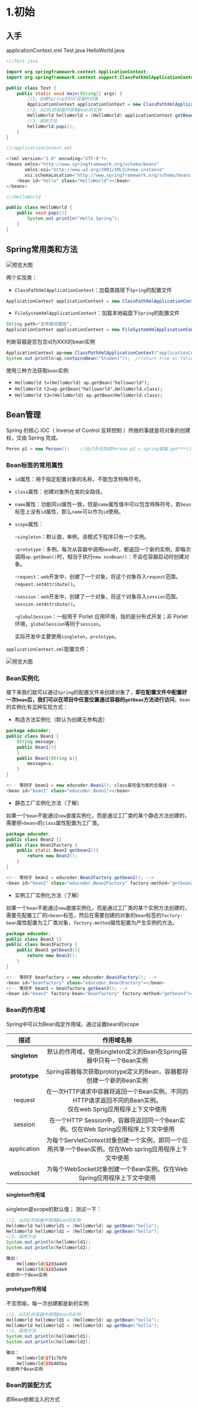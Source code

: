 # 1.初始

## 入手

applicationContext.xml
Test.java
HelloWorld.java

```java
///Test.java

import org.springframework.context.ApplicationContext;
import org.springframework.context.support.ClassPathXmlApplicationContext;

public class Test {
    public static void main(String[] args) {
        //1、创建Spring的IOC容器的对象
        ApplicationContext applicationContext = new ClassPathXmlApplicationContext("applicationContext.xml");
        //2、从IOC的容器中获取Bean的实例
        HelloWorld helloWorld = (HelloWorld) applicationContext.getBean("hello");
        //3、调用方法
        helloWorld.papi();
    }
}
```

```java
///applicationContext.xml

<?xml version="1.0" encoding="UTF-8"?>
<beans xmlns="http://www.springframework.org/schema/beans"
       xmlns:xsi="http://www.w3.org/2001/XMLSchema-instance"
       xsi:schemaLocation="http://www.springframework.org/schema/beans http://www.springframework.org/schema/beans/spring-beans.xsd">
    <bean id="hello" class="HelloWorld"></bean>
</beans>
```

```java
///HelloWorld

public class HelloWorld {
    public void papi(){
        System.out.println("Hello Spring");
    }
}
```

## Spring常用类和方法

![预览大图](Spring.assets/330628)

两个实现类：

- `ClassPathXmlApplicationContext`：加载类路径下`Spring`的配置文件

```java
ApplicationContext applicationContext = new ClassPathXmlApplicationContext("applicationContext.xml");
```

- `FileSystemXmlApplicationContext`：加载本地磁盘下`Spring`的配置文件

```java
String path="文件绝对路径";
ApplicationContext applicationContext = new FileSystemXmlApplicationContext(path);
```

判断容器是否包含id为XXX的bean实例

```java
ApplicationContext ap=new ClassPathXmlApplicationContext("applicationContext.xml");
System.out.println(ap.containsBean("Student"));  //return true or false
```

使用三种方法获取`bean`实例

- ​	`HelloWorld t=(HelloWorld) ap.getBean("helloworld");`
- ​    `HelloWorld t2=ap.getBean("helloworld",HelloWorld.class);`
- ​    `HelloWorld t3=(HelloWorld) ap.getBean(HelloWorld.class);`

## Bean管理

Spring 的核心 IOC（ Inverse of Control 反转控制 ）所做的事就是将对象的创建权，交由 Spring 完成。

```java
Peron p1 = new Person();    //自己手动完成Person p2 = spring容器.get***();    //由spring容器创建
```

### Bean标签的常用属性

- `id`属性：用于指定配置对象的名称，不能包含特殊符号。

- `class`属性：创建对象所在类的全路径。

- `name`属性：功能同`id`属性一致，但是`name`属性值中可以包含特殊符号，若`bean`标签上没有`id`属性，那么`name`可以作为`id`使用。

- `scope`属性：

    -`singleton`：默认值，单例，该模式下程序只有一个实例。

    -`prototype`：多例。每次从容器中调用`bean`时，都返回一个新的实例，即每次调用`ap.getBean()`时，相当于执行`new xxxBean()`：不会在容器启动时创建对象。

    -`request`：`web`开发中，创建了一个对象，将这个对象存入`request`范围，`request.setAttribute()`。

    -`session`：`web`开发中，创建了一个对象，将这个对象存入`session`范围，`session.setAttribute()`。

    -`globalSession`：一般用于 Porlet 应用环境，指的是分布式开发；非 Porlet 环境，`globalSession`等同于`session`。

    实际开发中主要使用`singleton`，`prototype`。

`applicationContext.xml`配置文件：

![预览大图](https://www.educoder.net/api/attachments/332721)



### Bean实例化

接下来我们就可以通过`Spring`的配置文件来创建对象了，**即在配置文件中配置好一次`bean`后，我们可以在项目中任意位置通过容器的`getBean`方法进行访问**，`bean`的实例化有**三**种实现方式：

- 构造方法实例化（默认为创建无参构造）

```java
package educoder;
public class Bean1 {    
    String message;
    public Bean1(){ 
    }
    public Bean1(String s){
        message=s;
    }
}

<!-- 等同于 bean1 = new educoder.Bean1(); class属性值为类的全路径-->
<bean id="bean1" class="educoder.Bean1"></bean>
```

- 静态工厂实例化方法（了解）

如果一个`bean`不能通过`new`直接实例化，而是通过工厂类的某个静态方法创建的，需要把`<bean>`的`class`属性配置为工厂类。

```java
package educoder;
public class Bean2 {}
public class Bean2Factory {    
    public static Bean2 getbean2(){        
        return new Bean2();    
    }
}

<!-- 等同于 bean2 = educoder.Bean2Factory.getbean2(); -->
<bean id="bean2" class="educoder.Bean2Factory" factory-method="getbean2"></bean>
```

- 实例工厂实例化方法（了解）

如果一个`bean`不能通过`new`直接实例化，而是通过工厂类的某个实例方法创建的，需要先配置工厂的`<bean>`标签，然后在需要创建的对象的`bean`标签的`factory-bean`属性配置为工厂类对象，`factory-method`属性配置为产生实例的方法。

```java
package educoder;
public class Bean3 {}
public class Bean3Factory {    
    public Bean3 getbean3(){        
        return new Bean3();    
    }
}

<!-- 等同于 beanfactory = new educoder.Bean3Factory(); -->
<bean id="beanfactory" class="educoder.Bean3Factory"></bean>
<!-- 等同于 bean3 = beanfactory.getbean3(); -->
<bean id="bean3" factory-bean="beanfactory" factory-method="getbean3"></bean>
```

### Bean的作用域

Spring中可以为Bean指定作用域，通过设置bean的scope

|     描述      |                          作用域名称                          |
| :-----------: | :----------------------------------------------------------: |
| **singleton** | 默认的作用域，使用singleton定义的Bean在Spring容器中只有一个Bean实例 |
| **prototype** | Spring容器每次获取prototype定义的Bean，容器都将创建一个新的Bean实例 |
|    request    | 在一次HTTP请求中容器将返回一个Bean实例，不同的HTTP请求返回不同的Bean实例。<br />仅在web Sprig应用程序上下文中使用 |
|    session    | 在一个HTTP Session中，容器将返回同一个Bean实例。仅在Web Spring应用程序上下文中使用 |
|  application  | 为每个ServletContext对象创建一个实例，即同一个应用共享一个Bean实例。仅在Web spring应用程序上下文中使用 |
|   websocket   | 为每个WebSocket对象创建一个Bean实例。仅在Web Spring应用程序上下文中使用 |

#### **singleton**作用域

singleton是scope的默认值；
测试一下：

```java
//2、从IOC的容器中获取Bean的实例
HelloWorld helloWorld1 = (HelloWorld) ap.getBean("hello");
HelloWorld helloWorld2 = (HelloWorld) ap.getBean("hello");
//3、调用方法
System.out.println(helloWorld1);
System.out.println(helloWorld2);

输出：
    HelloWorld@12d3a4e9
    HelloWorld@12d3a4e9	
即是同一个Bean实例
```

#### prototype作用域

不言而喻，每一次创建都是新的实例

```java
//2、从IOC的容器中获取Bean的实例
HelloWorld helloWorld1 = (HelloWorld) ap.getBean("hello");
HelloWorld helloWorld2 = (HelloWorld) ap.getBean("hello");
//3、调用方法
System.out.println(helloWorld1);
System.out.println(helloWorld2);

输出：
    HelloWorld@1f1c7bf6
    HelloWorld@25b485ba	
即是两个Bean实例
```

### Bean的装配方式

即Bean依赖注入的方式

